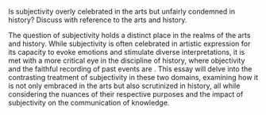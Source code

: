 
Is subjectivity overly celebrated in the arts but unfairly condemned in history? Discuss with reference to the arts and history.



The question of subjectivity holds a distinct place in the realms of the arts and history. While subjectivity is often celebrated in artistic expression for its capacity to evoke emotions and stimulate diverse interpretations, it is met with a more critical eye in the discipline of history, where objectivity and the faithful recording of past events are . This essay will delve into the contrasting treatment of subjectivity in these two domains, examining how it is not only embraced in the arts but also scrutinized in history, all while considering the nuances of their respective purposes and the impact of subjectivity on the communication of knowledge.